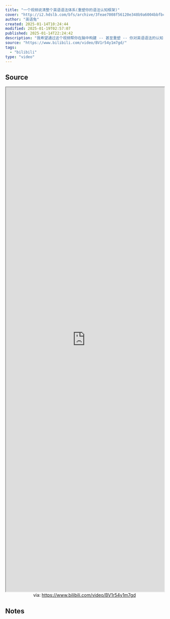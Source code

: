 ```yaml
---
title: "一个视频说清整个英语语法体系(重塑你的语法认知框架)"
cover: "http://i2.hdslb.com/bfs/archive/3feae7008f56120e348b9a6004bbfbc76489d113.jpg@189w_107h.webp"
author: "英语兔"
created: 2025-01-14T10:24:44
modified: 2025-01-19T02:57:07
published: 2025-01-14T22:24:42
description: "我希望通过这个视频帮你在脑中构建 -- 甚至重塑 -- 你对英语语法的认知.我知道, 这听上去像是说大话, 但是请让我证明给你看.这个视频比较长, 但是它也许会是你看的最重要的英语学习视频... 之一.所以, 还请耐心看完~"
source: "https://www.bilibili.com/video/BV1r54y1m7gd/"
tags:
  - "bilibili"
type: "video"
---
```


## Source

<iframe src='https://player.bilibili.com/player.html?isOutside=true&bvid=BV1r54y1m7gd&p=1&autoplay=false' style='height:40vh;width:100%' class='iframe-radius' allow='fullscreen'></iframe>
<center>via: <a href='https://www.bilibili.com/video/BV1r54y1m7gd' target='_blank' class='external-link'>https://www.bilibili.com/video/BV1r54y1m7gd</a></center>

## Notes
